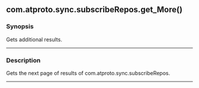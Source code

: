com.atproto.sync.subscribeRepos.get_More()
------------------------------------------




### Synopsis
Gets additional results.



---


### Description

Gets the next page of results of com.atproto.sync.subscribeRepos.



---
